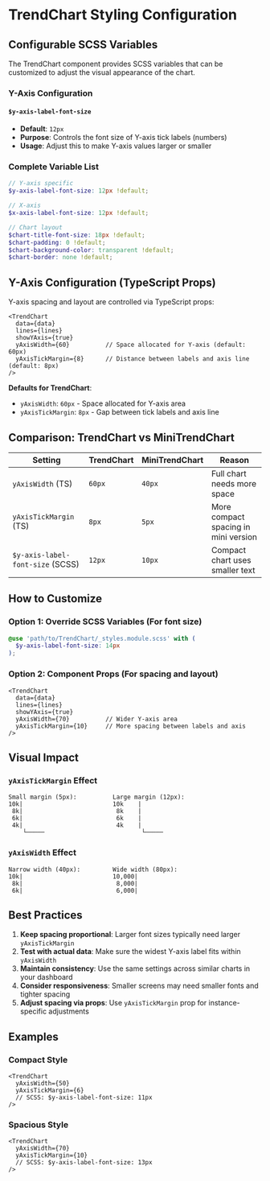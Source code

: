 # TrendChart Styling Configuration

## Configurable SCSS Variables

The TrendChart component provides SCSS variables that can be customized to adjust the visual appearance of the chart.

### Y-Axis Configuration

#### `$y-axis-label-font-size`
- **Default**: `12px`
- **Purpose**: Controls the font size of Y-axis tick labels (numbers)
- **Usage**: Adjust this to make Y-axis values larger or smaller

### Complete Variable List

```scss
// Y-axis specific
$y-axis-label-font-size: 12px !default;

// X-axis
$x-axis-label-font-size: 12px !default;

// Chart layout
$chart-title-font-size: 18px !default;
$chart-padding: 0 !default;
$chart-background-color: transparent !default;
$chart-border: none !default;
```

## Y-Axis Configuration (TypeScript Props)

Y-axis spacing and layout are controlled via TypeScript props:

```tsx
<TrendChart
  data={data}
  lines={lines}
  showYAxis={true}
  yAxisWidth={60}          // Space allocated for Y-axis (default: 60px)
  yAxisTickMargin={8}      // Distance between labels and axis line (default: 8px)
/>
```

**Defaults for TrendChart**:
- `yAxisWidth`: `60px` - Space allocated for Y-axis area
- `yAxisTickMargin`: `8px` - Gap between tick labels and axis line

## Comparison: TrendChart vs MiniTrendChart

| Setting | TrendChart | MiniTrendChart | Reason |
|---------|------------|----------------|--------|
| `yAxisWidth` (TS) | `60px` | `40px` | Full chart needs more space |
| `yAxisTickMargin` (TS) | `8px` | `5px` | More compact spacing in mini version |
| `$y-axis-label-font-size` (SCSS) | `12px` | `10px` | Compact chart uses smaller text |

## How to Customize

### Option 1: Override SCSS Variables (For font size)

```scss
@use 'path/to/TrendChart/_styles.module.scss' with (
  $y-axis-label-font-size: 14px
);
```

### Option 2: Component Props (For spacing and layout)

```tsx
<TrendChart
  data={data}
  lines={lines}
  showYAxis={true}
  yAxisWidth={70}          // Wider Y-axis area
  yAxisTickMargin={10}     // More spacing between labels and axis
/>
```

## Visual Impact

### `yAxisTickMargin` Effect

```
Small margin (5px):          Large margin (12px):
10k|                         10k    |
 8k|                          8k    |
 6k|                          6k    |
 4k|                          4k    |
    └─────                           └─────
```

### `yAxisWidth` Effect

```
Narrow width (40px):         Wide width (80px):
10k|                         10,000|
 8k|                          8,000|
 6k|                          6,000|
```

## Best Practices

1. **Keep spacing proportional**: Larger font sizes typically need larger `yAxisTickMargin`
2. **Test with actual data**: Make sure the widest Y-axis label fits within `yAxisWidth`
3. **Maintain consistency**: Use the same settings across similar charts in your dashboard
4. **Consider responsiveness**: Smaller screens may need smaller fonts and tighter spacing
5. **Adjust spacing via props**: Use `yAxisTickMargin` prop for instance-specific adjustments

## Examples

### Compact Style
```tsx
<TrendChart
  yAxisWidth={50}
  yAxisTickMargin={6}
  // SCSS: $y-axis-label-font-size: 11px
/>
```

### Spacious Style
```tsx
<TrendChart
  yAxisWidth={70}
  yAxisTickMargin={10}
  // SCSS: $y-axis-label-font-size: 13px
/>
```

